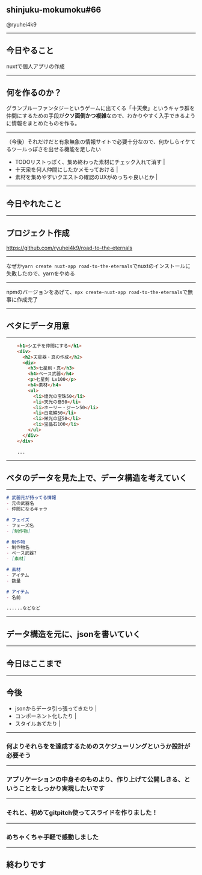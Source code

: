 ## shinjuku-mokumoku#66

@ryuhei4k9

---

## 今日やること
nuxtで個人アプリの作成

---

## 何を作るのか？
グランブルーファンタジーというゲームに出てくる「十天衆」というキャラ群を仲間にするための手段が**クソ面倒かつ複雑**なので、わかりやすく入手できるように情報をまとめたものを作る。

---

（今後）それだけだと有象無象の情報サイトで必要十分なので、何かしらイケてるツールっぽさを出せる機能を足したい

- TODOリストっぽく、集め終わった素材にチェック入れて消す |
- 十天衆を何人仲間にしたかメモっておける |
- 素材を集めやすいクエストの確認のUXがめっちゃ良いとか |

---

## 今日やれたこと

---

## プロジェクト作成
https://github.com/ryuhei4k9/road-to-the-eternals

---

なぜか`yarn create nuxt-app road-to-the-eternals`でnuxtのインストールに失敗したので、yarnをやめる

---

npmのバージョンをあげて、`npx create-nuxt-app road-to-the-eternals`で無事に作成完了

---

## ベタにデータ用意

---

```html
    <h1>シエテを仲間にする</h1>
    <div>
      <h2>天星器・真の作成</h2>
      <div>
        <h3>七星剣・真</h3>
        <h4>ベース武器</h4>
        <p>七星剣 Lv100</p>
        <h4>素材</h4>
        <ul>
          <li>煌光の宝珠50</li>
          <li>天光の巻50</li>
          <li>ホーリー・ジーン50</li>
          <li>白竜鱗50</li>
          <li>栄光の証50</li>
          <li>宝晶石100</li>
        </ul>
      </div>
    </div>

    ...
```

---

## ベタのデータを見た上で、データ構造を考えていく

---

```md
# 武器元が持ってる情報
- 元の武器名
- 仲間になるキャラ

# フェイズ
- フェーズ名
- [制作物]

# 制作物
- 制作物名
- ベース武器?
- [素材]

# 素材
- アイテム
- 数量

# アイテム
- 名前

......などなど
```

---

## データ構造を元に、jsonを書いていく

---

## 今日はここまで

---

## 今後
- jsonからデータ引っ張ってきたり |
- コンポーネント化したり |
- スタイルあてたり |

---

### 何よりそれらをを達成するためのスケジューリングというか設計が必要そう

---

### アプリケーションの中身そのものより、作り上げて公開しきる、ということをしっかり実現したいです

---

### それと、初めてgitpitch使ってスライドを作りました！

---

### めちゃくちゃ手軽で感動しました

---

## 終わりです